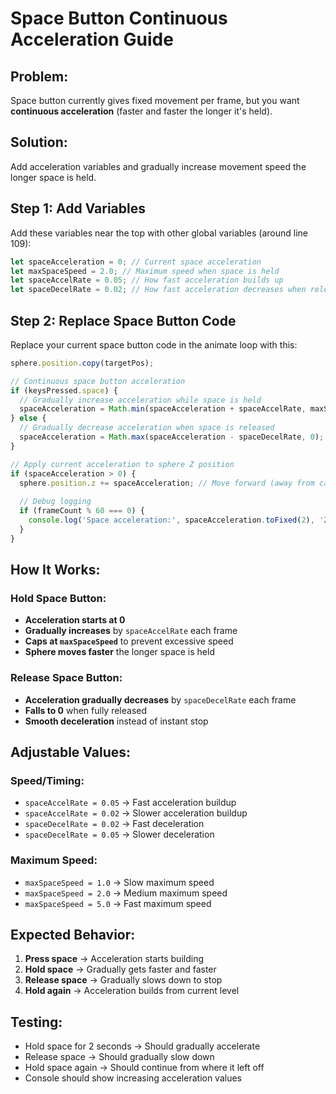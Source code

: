 # Space Button Continuous Acceleration Guide

## Problem:
Space button currently gives fixed movement per frame, but you want **continuous acceleration** (faster and faster the longer it's held).

## Solution:
Add acceleration variables and gradually increase movement speed the longer space is held.

## Step 1: Add Variables
Add these variables near the top with other global variables (around line 109):

```javascript
let spaceAcceleration = 0; // Current space acceleration
let maxSpaceSpeed = 2.0; // Maximum speed when space is held
let spaceAccelRate = 0.05; // How fast acceleration builds up
let spaceDecelRate = 0.02; // How fast acceleration decreases when released
```

## Step 2: Replace Space Button Code
Replace your current space button code in the animate loop with this:

```javascript
sphere.position.copy(targetPos);

// Continuous space button acceleration
if (keysPressed.space) {
  // Gradually increase acceleration while space is held
  spaceAcceleration = Math.min(spaceAcceleration + spaceAccelRate, maxSpaceSpeed);
} else {
  // Gradually decrease acceleration when space is released
  spaceAcceleration = Math.max(spaceAcceleration - spaceDecelRate, 0);
}

// Apply current acceleration to sphere Z position
if (spaceAcceleration > 0) {
  sphere.position.z += spaceAcceleration; // Move forward (away from camera)
  
  // Debug logging
  if (frameCount % 60 === 0) {
    console.log('Space acceleration:', spaceAcceleration.toFixed(2), 'Z position:', sphere.position.z.toFixed(2));
  }
}
```

## How It Works:

### Hold Space Button:
- **Acceleration starts at 0**
- **Gradually increases** by `spaceAccelRate` each frame
- **Caps at `maxSpaceSpeed`** to prevent excessive speed
- **Sphere moves faster** the longer space is held

### Release Space Button:
- **Acceleration gradually decreases** by `spaceDecelRate` each frame
- **Falls to 0** when fully released
- **Smooth deceleration** instead of instant stop

## Adjustable Values:

### Speed/Timing:
- `spaceAccelRate = 0.05` → Fast acceleration buildup
- `spaceAccelRate = 0.02` → Slower acceleration buildup
- `spaceDecelRate = 0.02` → Fast deceleration
- `spaceDecelRate = 0.05` → Slower deceleration

### Maximum Speed:
- `maxSpaceSpeed = 1.0` → Slow maximum speed
- `maxSpaceSpeed = 2.0` → Medium maximum speed
- `maxSpaceSpeed = 5.0` → Fast maximum speed

## Expected Behavior:
1. **Press space** → Acceleration starts building
2. **Hold space** → Gradually gets faster and faster
3. **Release space** → Gradually slows down to stop
4. **Hold again** → Acceleration builds from current level

## Testing:
- Hold space for 2 seconds → Should gradually accelerate
- Release space → Should gradually slow down
- Hold space again → Should continue from where it left off
- Console should show increasing acceleration values
